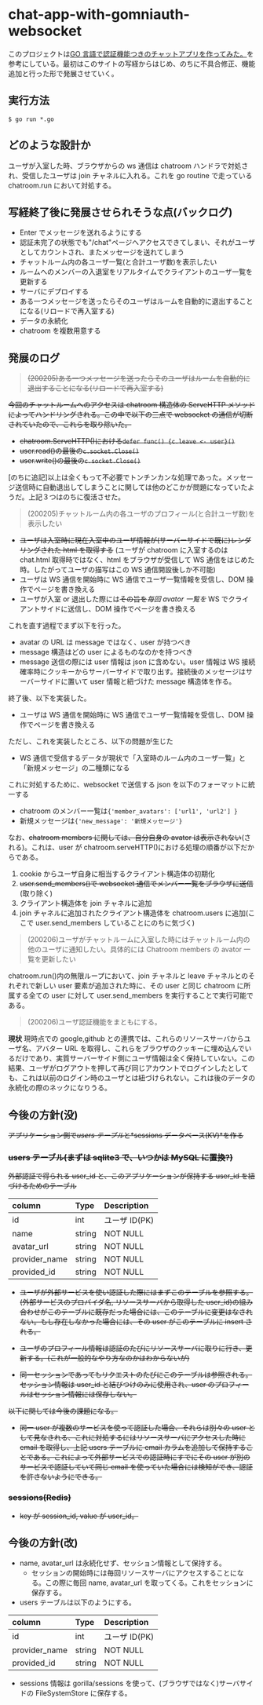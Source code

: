 # chat-app-with-gomniauth-websocket

このプロジェクトは[GO 言語で認証機能つきのチャットアプリを作ってみた。](http://wild-data-chase.com/index.php/2019/03/28/post-686/#outline__4_7)を参考にしている。最初はこのサイトの写経からはじめ、のちに不具合修正、機能追加と行った形で発展させていく。

## 実行方法

```
$ go run *.go
```

## どのような設計か

ユーザが入室した時、ブラウザからの ws 通信は chatroom ハンドラで対処され、受信したユーザは join チャネルに入れる。これを go routine で走っている chatroom.run において対処する。

## 写経終了後に発展させられそうな点(バックログ)

- Enter でメッセージを送れるようにする
- 認証未完了の状態でも"/chat"ページへアクセスできてしまい、それがユーザとしてカウントされ、またメッセージを送れてしまう
- チャットルーム内の各ユーザ一覧(と合計ユーザ数)を表示したい
- ルームへのメンバーの入退室をリアルタイムでクライアントのユーザ一覧を更新する
- サーバにデプロイする
- ある一つメッセージを送ったらそのユーザはルームを自動的に退出することになる(リロードで再入室する)
- データの永続化
- chatroom を複数用意する

## 発展のログ

> ~~(200205)ある一つメッセージを送ったらそのユーザはルームを自動的に退出することになる(リロードで再入室する)~~

~~今回のチャットルームへのアクセスは chatroom 構造体の ServeHTTP メソッドによってハンドリングされる。この中で以下の三点で websocket の通信が切断されていたので、これらを取り除いた。~~

- ~~chatroom.ServeHTTP()における`defer func() {c.leave <- user}()`~~
- ~~user.read()の最後の`c.socket.Close()`~~
- ~~user.write()の最後の`c.socket.Close()`~~

[のちに追記]以上は全くもって不必要でトンチンカンな処理であった。メッセージ送信時に自動退出してしまうことに関しては他のどこかが問題になっていたようだ。上記３つはのちに復活させた。

> (200205)チャットルーム内の各ユーザのプロフィール(と合計ユーザ数)を表示したい

- ~~ユーザは入室時に現在入室中のユーザ情報が(サーバーサイドで既に)レンダリングされた html を取得する~~ (ユーザが chatroom に入室するのは chat.html 取得時ではなく、html をブラウザが受信して WS 通信をはじめた時。したがってユーザの描写はこの WS 通信開設後しか不可能)
- ユーザは WS 通信を開始時に WS 通信でユーザ一覧情報を受信し、DOM 操作でページを書き換える
- ユーザが入室 or 退出した際には~~その旨を~~_毎回 avator 一覧を_ WS でクライアントサイドに送信し、DOM 操作でページを書き換える

これを直す過程でまず以下を行った。

- avatar の URL は message ではなく、user が持つべき
- message 構造はどの user によるものなのかを持つべき
- message 送信の際には user 情報は json に含めない。user 情報は WS 接続確率時にクッキーからサーバーサイドで取り出す。接続後のメッセージはサーバーサイドに置いて user 情報と紐づけた message 構造体を作る。

終了後、以下を実装した。

- ユーザは WS 通信を開始時に WS 通信でユーザ一覧情報を受信し、DOM 操作でページを書き換える

ただし、これを実装したところ、以下の問題が生じた

- WS 通信で受信するデータが現状で「入室時のルーム内のユーザ一覧」と「新規メッセージ」の二種類になる

これに対処するために、websocket で送信する json を以下のフォーマットに統一する

- chatroom のメンバー一覧は`{'member_avatars': ['url1', 'url2'] }`
- 新規メッセージは`{'new_message': '新規メッセージ'}`

なお、~~chatroom members に関しては、自分自身の avator は表示されない~~(される)。これは、user が chatroom.serveHTTP()における処理の順番が以下だからである。

1. cookie からユーザ自身に相当するクライアント構造体の初期化
2. ~~user.send_members()で websocket 通信でメンバー一覧をブラウザに送信~~(取り除く)
3. クライアント構造体を join チャネルに追加
4. join チャネルに追加されたクライアント構造体を chatroom.users に追加(ここで user.send_members していることにのちに気づく)

> (200206)ユーザがチャットルームに入室した時にはチャットルーム内の他のユーザに通知したい。具体的には Chatroom members の avator 一覧を更新したい

chatroom.run()内の無限ループにおいて、join チャネルと leave チャネルとのそれぞれで新しい user 要素が追加された時に、その user と同じ chatroom に所属する全ての user に対して user.send_members を実行することで実行可能である。

> (200206)ユーザ認証機能をまともにする。

**現状**
現時点での google,github との連携では、これらのリソースサーバからユーザ名、アバター URL を取得し、これらをブラウザのクッキーに埋め込んでいるだけであり、実質サーバーサイド側にユーザ情報は全く保持していない。この結果、ユーザがログアウトを押して再び同じアカウントでログインしたとしても、これは以前のログイン時のユーザとは紐づけられない。これは後のデータの永続化の際のネックになりうる。

## 今後の方針(没)

~~アプリケーション側で*users テーブル*と*sessions データベース(KV)*を作る~~

### ~~users テーブル(まずは sqlite3 で、いつかは MySQL に置換?)~~

~~外部認証で得られる user_id と、このアプリケーションが保持する user_id を紐づけるためのテーブル~~

| column        | Type   | Description   |
| :------------ | :----- | :------------ |
| id            | int    | ユーザ ID(PK) |
| name          | string | NOT NULL      |
| avatar_url    | string | NOT NULL      |
| provider_name | string | NOT NULL      |
| provided_id   | string | NOT NULL      |

- ~~ユーザが外部サービスを使い認証した際にはまずこのテーブルを参照する。(外部サービスのプロバイダ名, リソースサーバから取得した user_id)の組み合わせがこのテーブルに既存だった場合には、このテーブルに変更はなされない。もし存在しなかった場合には、その user がこのテーブルに insert される。~~

- ~~ユーザのプロフィール情報は認証のたびにリソースサーバに取りに行き、更新する。(これが一般的なやり方なのかはわからないが)~~

- ~~同一セッションであってもリクエストのたびにこのテーブルは参照される。セッション情報は user_id と結びつけのみに使用され、user のプロフィールはセッション情報には保存しない。~~

~~以下に関しては今後の課題になる。~~

- ~~同一 user が複数のサービスを使って認証した場合、それらは別々の user として見なされる、これに対処するにはリソースサーバにアクセスした時に email を取得し、上記 users テーブルに email カラムを追加して保持することである。これによって外部サービスでの認証時にすでにその user が別のサービスで認証していて同じ email を使っていた場合には検知ができ、認証を許さないようにできる。~~

### ~~sessions(Redis)~~

- ~~key が session_id, value が user_id。~~

## 今後の方針(改)

- name, avatar_url は永続化せず、セッション情報として保持する。
  - セッションの開始時には毎回リソースサーバにアクセスすることになる。この際に毎回 name, avatar_url を取ってくる。これをセッションに保存する。
- users テーブルは以下のようにする。

| column        | Type   | Description   |
| :------------ | :----- | :------------ |
| id            | int    | ユーザ ID(PK) |
| provider_name | string | NOT NULL      |
| provided_id   | string | NOT NULL      |

- sessions 情報は gorilla/sessions を使って、(ブラウザではなく)サーバサイドの FileSystemStore に保存する。
